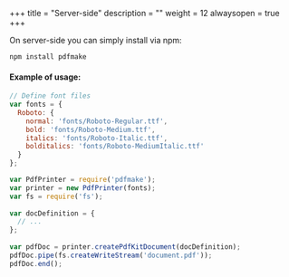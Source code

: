 +++
title = "Server-side"
description = ""
weight = 12
alwaysopen = true
+++

On server-side you can simply install via npm:
```
npm install pdfmake
```

#### Example of usage:
```js
// Define font files
var fonts = {
  Roboto: {
    normal: 'fonts/Roboto-Regular.ttf',
    bold: 'fonts/Roboto-Medium.ttf',
    italics: 'fonts/Roboto-Italic.ttf',
    bolditalics: 'fonts/Roboto-MediumItalic.ttf'
  }
};

var PdfPrinter = require('pdfmake');
var printer = new PdfPrinter(fonts);
var fs = require('fs');
 
var docDefinition = {
  // ...
};
 
var pdfDoc = printer.createPdfKitDocument(docDefinition);
pdfDoc.pipe(fs.createWriteStream('document.pdf'));
pdfDoc.end();
 ```
